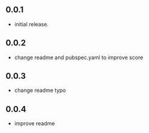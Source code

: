 ## 0.0.1

* initial release.

## 0.0.2

* change readme and pubspec.yaml to improve score

## 0.0.3

* change readme typo

## 0.0.4

* improve readme
